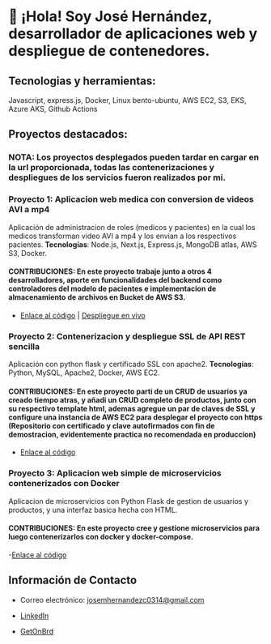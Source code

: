 # 👋 ¡Hola! Soy José Hernández, desarrollador de aplicaciones web y despliegue de contenedores.

## Tecnologias y herramientas:

Javascript, express.js, Docker, Linux bento-ubuntu, AWS EC2, S3, EKS, Azure AKS, Github Actions

## Proyectos destacados:

### NOTA: Los proyectos desplegados pueden tardar en cargar en la url proporcionada, todas las contenerizaciones y despliegues de los servicios fueron realizados por mi.

### Proyecto 1: Aplicacion web medica con conversion de videos AVI a mp4
Aplicación de administracion de roles (medicos y pacientes) en la cual los medicos transforman video AVI a mp4 y los envian a los respectivos pacientes. **Tecnologías**: Node.js, Next.js, Express.js, MongoDB atlas, AWS S3, Docker.
#### CONTRIBUCIONES: En este proyecto trabaje junto a otros 4 desarrolladores, aporte en funcionalidades del backend como controladores del modelo de pacientes e implementacion de almacenamiento de archivos en Bucket de AWS S3.
- [Enlace al código](https://github.com/josemhc/Proyecto-Informatico.git) | [Despliegue en vivo](https://ecomed-frontend-1-0.onrender.com)

### Proyecto 2: Contenerizacion y despliegue SSL de API REST sencilla
Aplicación con python flask y certificado SSL con apache2. **Tecnologías**: Python, MySQL, Apache2, Docker, AWS EC2.
#### CONTRIBUCIONES: En este proyecto parti de un CRUD de usuarios ya creado tiempo atras, y añadi un CRUD completo de productos, junto con su respectivo template html, ademas agregue un par de claves de SSL y configure una instancia de AWS EC2 para desplegar el proyecto con https (Repositorio con certificado y clave autofirmados con fin de demostracion, evidentemente practica no recomendada en produccion)
- [Enlace al código](https://github.com/josemhc/PythonWebApp.git)

### Proyecto 3: Aplicacion web simple de microservicios contenerizados con Docker
Aplicacion de microservicios con Python Flask de gestion de usuarios y productos, y una interfaz basica hecha con HTML.
#### CONTRIBUCIONES: En este proyecto cree y gestione microservicios para luego contenerizarlos con docker y docker-compose.

-[Enlace al código](https://github.com/josemhc/Python_Microservicios.git)

## Información de Contacto

- Correo electrónico: josemhernandezc0314@gmail.com

- [LinkedIn](https://www.linkedin.com/in/jose-hern%C3%A1ndez-3a8ba5335/)
  
- [GetOnBrd](https://www.getonbrd.com/p/jose-hernandez-edc2)
  

